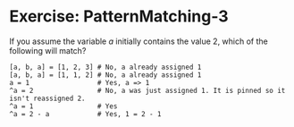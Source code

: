 # Exercise: PatternMatching-3
If you assume the variable *a* initially contains the value 2, which of the following will match?
```
[a, b, a] = [1, 2, 3] # No, a already assigned 1
[a, b, a] = [1, 1, 2] # No, a already assigned 1
a = 1                 # Yes, a => 1
^a = 2                # No, a was just assigned 1. It is pinned so it isn't reassigned 2.
^a = 1                # Yes
^a = 2 - a            # Yes, 1 = 2 - 1
```
